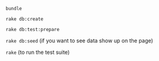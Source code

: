 `bundle`

`rake db:create`

`rake db:test:prepare`

`rake db:seed` (if you want to see data show up on the page)

`rake` (to run the test suite)
